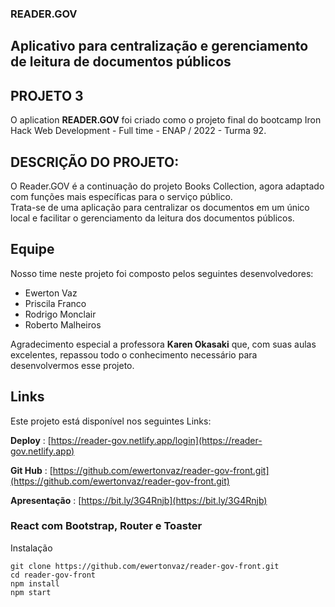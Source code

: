 ### READER.GOV

## Aplicativo para centralização e gerenciamento de leitura de documentos públicos

## PROJETO 3

O aplication **READER.GOV** foi criado como o projeto final do bootcamp Iron Hack Web Development - Full time - ENAP / 2022 - Turma 92.

## DESCRIÇÃO DO PROJETO:

O Reader.GOV é a continuação do projeto Books Collection, agora adaptado com funções mais específicas para o serviço público.  
Trata-se de uma aplicação para centralizar os documentos em um único local e facilitar o gerenciamento da leitura dos documentos públicos.

## Equipe

Nosso time neste projeto foi composto pelos seguintes desenvolvedores:

- Ewerton Vaz
- Priscila Franco
- Rodrigo Monclair
- Roberto Malheiros

Agradecimento especial a professora **Karen Okasaki** que, com suas aulas excelentes, repassou todo o conhecimento necessário para desenvolvermos esse projeto.

## Links

Este projeto está disponível nos seguintes Links:

**Deploy** : [https://reader-gov.netlify.app/login](https://reader-gov.netlify.app)

**Git Hub** : [https://github.com/ewertonvaz/reader-gov-front.git](https://github.com/ewertonvaz/reader-gov-front.git)

**Apresentação** : [https://bit.ly/3G4Rnjb](https://bit.ly/3G4Rnjb)

### React com Bootstrap, Router e Toaster

Instalação

```
git clone https://github.com/ewertonvaz/reader-gov-front.git
cd reader-gov-front
npm install
npm start

```
